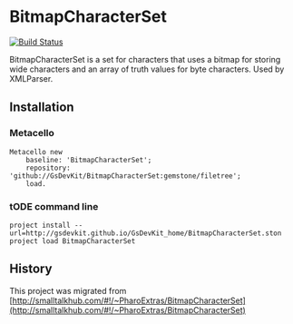 # BitmapCharacterSet

[![Build Status](https://travis-ci.org/GsDevKit/BitmapCharacterSet.svg?branch=gemstone)](https://travis-ci.org/GsDevKit/BitmapCharacterSet) 

BitmapCharacterSet is a set for characters that uses a bitmap for storing wide characters and an array of truth values for byte characters. Used by XMLParser.

## Installation

### Metacello
```smalltalk
Metacello new
	baseline: 'BitmapCharacterSet';
	repository: 'github://GsDevKit/BitmapCharacterSet:gemstone/filetree';
	load.
```

### tODE command line
```
project install --url=http://gsdevkit.github.io/GsDevKit_home/BitmapCharacterSet.ston
project load BitmapCharacterSet
```

## History
This project was migrated from [http://smalltalkhub.com/#!/~PharoExtras/BitmapCharacterSet](http://smalltalkhub.com/#!/~PharoExtras/BitmapCharacterSet)
